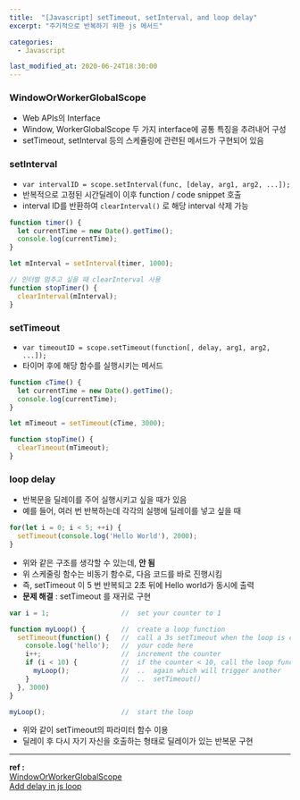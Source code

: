 ```yaml
---
title:  "[Javascript] setTimeout, setInterval, and loop delay"
excerpt: "주기적으로 반복하기 위한 js 메서드"

categories:
  - Javascript

last_modified_at: 2020-06-24T18:30:00
---
```


### WindowOrWorkerGlobalScope
- Web APIs의 Interface
- Window, WorkerGlobalScope 두 가지 interface에 공통 특징을 추려내어 구성
- setTimeout, setInterval 등의 스케쥴링에 관련된 메서드가 구현되어 있음

### setInterval
- `var intervalID = scope.setInterval(func, [delay, arg1, arg2, ...]);`
- 반복적으로 고정된 시간딜레이 이후 function / code snippet 호출
- interval ID를 반환하여 `clearInterval()` 로 해당 interval 삭제 가능

```js
function timer() {
  let currentTime = new Date().getTime();
  console.log(currentTime);
}

let mInterval = setInterval(timer, 1000);

// 인터벌 멈추고 싶을 때 clearInterval 사용
function stopTimer() {
  clearInterval(mInterval);
}
```

### setTimeout
- `var timeoutID = scope.setTimeout(function[, delay, arg1, arg2, ...]);`
- 타이머 후에 해당 함수를 실행시키는 메서드

```js
function cTime() {
  let currentTime = new Date().getTime();
  console.log(currentTime); 
}

let mTimeout = setTimeout(cTime, 3000);

function stopTime() {
  clearTimeout(mTimeout);
}
```

### loop delay
- 반복문을 딜레이를 주어 실행시키고 싶을 때가 있음
- 예를 들어, 여러 번 반복하는데 각각의 실행에 딜레이를 넣고 싶을 때

```js
for(let i = 0; i < 5; ++i) {
  setTimeout(console.log('Hello World'), 2000);
}
```
- 위와 같은 구조를 생각할 수 있는데, **안 됨**
- 위 스케줄링 함수는 비동기 함수로, 다음 코드를 바로 진행시킴
- 즉, setTimeout 이 5 번 반복되고 2초 뒤에 Hello world가 동시에 출력
- **문제 해결** : setTimeout 를 재귀로 구현

```js
var i = 1;                  //  set your counter to 1

function myLoop() {         //  create a loop function
  setTimeout(function() {   //  call a 3s setTimeout when the loop is called
    console.log('hello');   //  your code here
    i++;                    //  increment the counter
    if (i < 10) {           //  if the counter < 10, call the loop function
      myLoop();             //  ..  again which will trigger another 
    }                       //  ..  setTimeout()
  }, 3000)
}

myLoop();                   //  start the loop
```
- 위와 같이 setTimeout의 파라미터 함수 이용
- 딜레이 후 다시 자기 자신을 호출하는 형태로 딜레이가 있는 반복문 구현

----
**ref :**  
[WindowOrWorkerGlobalScope](https://developer.mozilla.org/en-US/docs/Web/API/WindowOrWorkerGlobalScope)  
[Add delay in js loop](https://stackoverflow.com/questions/3583724/how-do-i-add-a-delay-in-a-javascript-loop)
